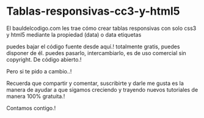 # Tablas-responsivas-cc3-y-html5
El bauldelcodigo.com les trae cómo crear tablas responsivas con solo css3 y html5 mediante la propiedad (data) o data etiquetas

puedes bajar el código fuente desde aquí.! totalmente gratis, puedes disponer de él.
puedes pasarlo, intercambiarlo, es de uso comercial sin copyright.
De código abierto.!

Pero si te pido a cambio..!

Recuerda que compartir y comentar, suscribirte y darle me gusta es la manera de ayudar a que sigamos creciendo y trayendo nuevos tutoriales de manera 100% gratuita.!

Contamos contigo.!


